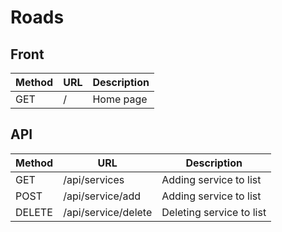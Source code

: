 # Roads

## Front

| Method | URL | Description |
| ------ | --- | ----------- |
| GET    | /   | Home page   |

## API

| Method | URL                 | Description              |
| ------ | ------------------- | ------------------------ |
| GET    | /api/services       | Adding service to list   |
| POST   | /api/service/add    | Adding service to list   |
| DELETE | /api/service/delete | Deleting service to list |
